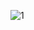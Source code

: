 ![1](https://user-images.githubusercontent.com/81361291/197798089-e95c448a-2063-478a-ae49-6ca9367b954e.PNG)
